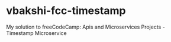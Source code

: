 # vbakshi-fcc-timestamp
My solution to freeCodeCamp: Apis and Microservices Projects - Timestamp Microservice
